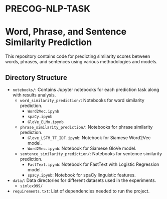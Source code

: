 # PRECOG-NLP-TASK

# Word, Phrase, and Sentence Similarity Prediction

This repository contains code for predicting similarity scores between words, phrases, and sentences using various methodologies and models.
## Directory Structure

- `notebooks/`: Contains Jupyter notebooks for each prediction task along with results analysis.
  - `word_similarity_prediction/`: Notebooks for word similarity prediction.
    - `Word2Vec.ipynb`
    - `spaCy.ipynb`
    - `GloVe_ELMo.ipynb`
  - `phrase_similarity_prediction/`: Notebooks for phrase similarity prediction.
    - `Glove_LSTM_TF_IDF.ipynb`: Notebook for Siamese Word2Vec model.
    - `Word2Vec.ipynb`: Notebook for Siamese GloVe model.
  - `sentence_similarity_prediction/`: Notebooks for sentence similarity prediction.
    - `FastText.ipynb`: Notebook for FastText with Logistic Regression model.
    - `spaCy.ipynb`: Notebook for spaCy linguistic features.
- `data/`: Data directories for different datasets used in the experiments.
  - `simlex999/`
- `requirements.txt`: List of dependencies needed to run the project.
